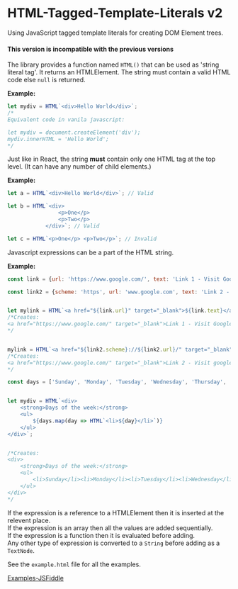 # HTML-Tagged-Template-Literals v2
Using JavaScript tagged template literals for creating DOM Element trees.
#### This version is incompatible with the previous versions
The library provides a function named `HTML()` that can be used as 'string literal tag'. It returns an HTMLElement. The string must contain a valid HTML code else `null` is returned.

**Example:**
```javascript
let mydiv = HTML`<div>Hello World</div>`;
/*
Equivalent code in vanila javascript:

let mydiv = document.createElement('div');
mydiv.innerHTML = 'Hello World';
*/
```

Just like in React, the string **must** contain only one HTML tag at the top level. (It can have any number of child elements.)

**Example:**
```javascript
let a = HTML`<div>Hello World</div>`; // Valid

let b = HTML`<div>
                <p>One</p>
                <p>Two</p>
            </div>`; // Valid

let c = HTML`<p>One</p> <p>Two</p>`; // Invalid
```

Javascript expressions can be a part of the HTML string.

**Example:**
```javascript
const link = {url: 'https://www.google.com/', text: 'Link 1 - Visit Google'};

const link2 = {scheme: 'https', url: 'www.google.com', text: 'Link 2 - Visit google'};


let mylink = HTML`<a href="${link.url}" target="_blank">${link.text}</a>`;
/*Creates:
<a href="https://www.google.com/" target="_blank">Link 1 - Visit Google</a>
*/


mylink = HTML`<a href="${link2.scheme}://${link2.url}/" target="_blank">${link2.text}</a>`;
/*Creates:
<a href="https://www.google.com/" target="_blank">Link 2 - Visit google</a>
*/
```

```javascript
const days = ['Sunday', 'Monday', 'Tuesday', 'Wednesday', 'Thursday', 'Friday', 'Saturday'];


let mydiv = HTML`<div>
    <strong>Days of the week:</strong>
    <ul>
        ${days.map(day => HTML`<li>${day}</li>`)}
    </ul>
</div>`;


/*Creates:
<div>
    <strong>Days of the week:</strong>
    <ul>
        <li>Sunday</li><li>Monday</li><li>Tuesday</li><li>Wednesday</li><li>Thursday</li><li>Friday</li><li>Saturday</li>
    </ul>
</div>
*/
```

If the expression is a reference to a HTMLElement then it is inserted at the relevent place.\
If the expression is an array then all the values are added sequentially.\
If the expression is a function then it is evaluated before adding.\
Any other type of expression is converted to a `String` before adding as a `TextNode`.

See the `example.html` file for all the examples.

[Examples-JSFiddle](https://jsfiddle.net/anshu_krishna/5Lcsuwve/)